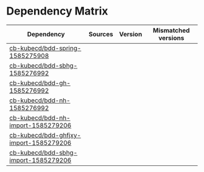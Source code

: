 # Dependency Matrix

Dependency | Sources | Version | Mismatched versions
---------- | ------- | ------- | -------------------
[cb-kubecd/bdd-spring-1585275908](https://github.com/cb-kubecd/bdd-spring-1585275908.git) |  | []() | 
[cb-kubecd/bdd-sbhg-1585276992](https://github.com/cb-kubecd/bdd-sbhg-1585276992.git) |  | []() | 
[cb-kubecd/bdd-gh-1585276992](https://github.com/cb-kubecd/bdd-gh-1585276992.git) |  | []() | 
[cb-kubecd/bdd-nh-1585276992](https://github.com/cb-kubecd/bdd-nh-1585276992.git) |  | []() | 
[cb-kubecd/bdd-nh-import-1585279206](https://github.com/cb-kubecd/bdd-nh-import-1585279206.git) |  | []() | 
[cb-kubecd/bdd-ghfjxy-import-1585279206](https://github.com/cb-kubecd/bdd-ghfjxy-import-1585279206.git) |  | []() | 
[cb-kubecd/bdd-sbhg-import-1585279206](https://github.com/cb-kubecd/bdd-sbhg-import-1585279206.git) |  | []() | 
